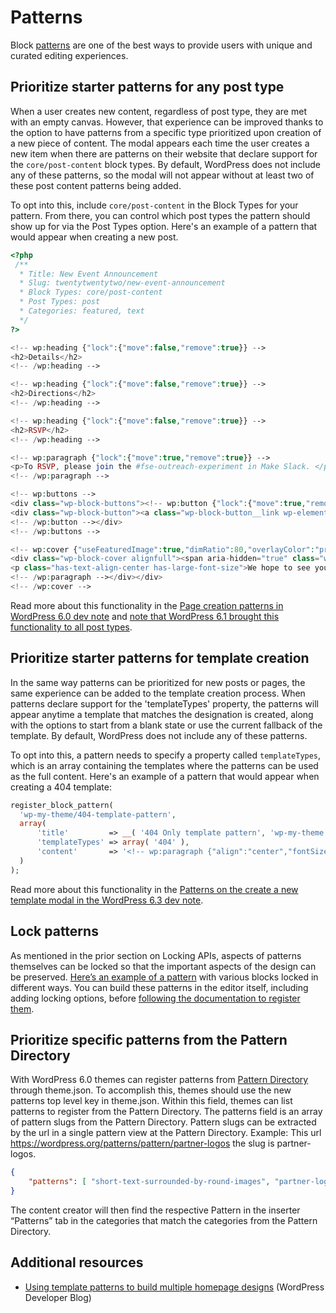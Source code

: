 # Patterns

Block [patterns](https://developer.wordpress.org/block-editor/reference-guides/block-api/block-patterns/) are one of the best ways to provide users with unique and curated editing experiences.

## Prioritize starter patterns for any post type

When a user creates new content, regardless of post type, they are met with an empty canvas. However, that experience can be improved thanks to the option to have patterns from a specific type prioritized upon creation of a new piece of content. The modal appears each time the user creates a new item when there are patterns on their website that declare support for the `core/post-content` block types. By default, WordPress does not include any of these patterns, so the modal will not appear without at least two of these post content patterns being added.

To opt into this, include `core/post-content` in the Block Types for your pattern. From there, you can control which post types the pattern should show up for via the Post Types option. Here's an example of a pattern that would appear when creating a new post.

```php
<?php
 /**
  * Title: New Event Announcement
  * Slug: twentytwentytwo/new-event-announcement
  * Block Types: core/post-content
  * Post Types: post
  * Categories: featured, text
  */
?>

<!-- wp:heading {"lock":{"move":false,"remove":true}} -->
<h2>Details</h2>
<!-- /wp:heading -->

<!-- wp:heading {"lock":{"move":false,"remove":true}} -->
<h2>Directions</h2>
<!-- /wp:heading -->

<!-- wp:heading {"lock":{"move":false,"remove":true}} -->
<h2>RSVP</h2>
<!-- /wp:heading -->

<!-- wp:paragraph {"lock":{"move":true,"remove":true}} -->
<p>To RSVP, please join the #fse-outreach-experiment in Make Slack. </p>
<!-- /wp:paragraph -->

<!-- wp:buttons -->
<div class="wp-block-buttons"><!-- wp:button {"lock":{"move":true,"remove":false}} -->
<div class="wp-block-button"><a class="wp-block-button__link wp-element-button">Learn more</a></div>
<!-- /wp:button --></div>
<!-- /wp:buttons -->

<!-- wp:cover {"useFeaturedImage":true,"dimRatio":80,"overlayColor":"primary","contentPosition":"center center","align":"full"} -->
<div class="wp-block-cover alignfull"><span aria-hidden="true" class="wp-block-cover__background has-primary-background-color has-background-dim-80 has-background-dim"></span><div class="wp-block-cover__inner-container"><!-- wp:paragraph {"align":"center","placeholder":"Write titleā¦","fontSize":"large"} -->
<p class="has-text-align-center has-large-font-size">We hope to see you there!</p>
<!-- /wp:paragraph --></div></div>
<!-- /wp:cover -->
```

Read more about this functionality in the [Page creation patterns in WordPress 6.0 dev note](https://make.wordpress.org/core/2022/05/03/page-creation-patterns-in-wordpress-6-0/) and [note that WordPress 6.1 brought this functionality to all post types](https://make.wordpress.org/core/2022/10/10/miscellaneous-editor-changes-for-wordpress-6-1/#start-content-patterns-for-all-post-types).

## Prioritize starter patterns for template creation

In the same way patterns can be prioritized for new posts or pages, the same experience can be added to the template creation process. When patterns declare support for the 'templateTypes' property, the patterns will appear anytime a template that matches the designation is created, along with the options to start from a blank state or use the current fallback of the template. By default, WordPress does not include any of these patterns.

To opt into this, a pattern needs to specify a property called `templateTypes`, which is an array containing the templates where the patterns can be used as the full content. Here's an example of a pattern that would appear when creating a 404 template:

```php
register_block_pattern(
  'wp-my-theme/404-template-pattern',
  array(
      'title'         => __( '404 Only template pattern', 'wp-my-theme' ),
      'templateTypes' => array( '404' ),
      'content'       => '<!-- wp:paragraph {"align":"center","fontSize":"x-large"} --><p class="has-text-align-center has-x-large-font-size">404 pattern</p><!-- /wp:paragraph -->',
  )
);
```

Read more about this functionality in the [Patterns on the create a new template modal in the WordPress 6.3 dev note](https://make.wordpress.org/core/2023/07/18/miscellaneous-editor-changes-in-wordpress-6-3/#patterns-on-the-create-a-new-template-modal).

## Lock patterns

As mentioned in the prior section on Locking APIs, aspects of patterns themselves can be locked so that the important aspects of the design can be preserved. [Here’s an example of a pattern](https://gist.github.com/annezazu/acee30f8b6e8995e1b1a52796e6ef805) with various blocks locked in different ways. You can build these patterns in the editor itself, including adding locking options, before [following the documentation to register them](/docs/reference-guides/block-api/block-patterns.md).

## Prioritize specific patterns from the Pattern Directory

With WordPress 6.0 themes can register patterns from [Pattern Directory](https://wordpress.org/patterns/) through theme.json. To accomplish this, themes should use the new patterns top level key in theme.json. Within this field, themes can list patterns to register from the Pattern Directory. The patterns field is an array of pattern slugs from the Pattern Directory. Pattern slugs can be extracted by the url in a single pattern view at the Pattern Directory. Example: This url https://wordpress.org/patterns/pattern/partner-logos the slug is partner-logos.

```json
{
	"patterns": [ "short-text-surrounded-by-round-images", "partner-logos" ]
}
```

The content creator will then find the respective Pattern in the inserter “Patterns” tab in the categories that match the categories from the Pattern Directory.

## Additional resources

-   [Using template patterns to build multiple homepage designs](https://developer.wordpress.org/news/2023/04/13/using-template-patterns-to-build-multiple-homepage-designs/) (WordPress Developer Blog)

